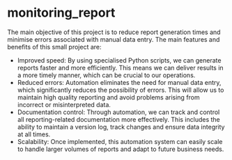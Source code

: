# monitoring_report
The main objective of this project is to reduce report generation times and minimise errors associated with manual data entry.
The main features and benefits of this small project are:
- Improved speed: By using specialised Python scripts, we can generate reports faster and more efficiently. This means we can deliver results in a more timely manner, which can be crucial to our operations.
- Reduced errors: Automation eliminates the need for manual data entry, which significantly reduces the possibility of errors. This will allow us to maintain high quality reporting and avoid problems arising from incorrect or misinterpreted data.
- Documentation control: Through automation, we can track and control all reporting-related documentation more effectively. This includes the ability to maintain a version log, track changes and ensure data integrity at all times.
- Scalability: Once implemented, this automation system can easily scale to handle larger volumes of reports and adapt to future business needs.

